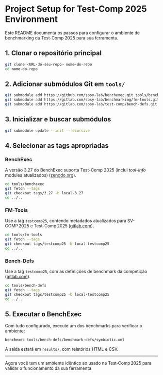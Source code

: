 # Project Setup for Test-Comp 2025 Environment

Este README documenta os passos para configurar o ambiente de benchmarking da Test-Comp 2025 para sua ferramenta.

## 1. Clonar o repositório principal

```bash
git clone <URL-do-seu-repo> nome-do-repo
cd nome-do-repo
```

## 2. Adicionar submódulos Git em `tools/`

```bash
git submodule add https://github.com/sosy-lab/benchexec.git tools/benchexec
git submodule add https://gitlab.com/sosy-lab/benchmarking/fm-tools.git tools/fm-tools
git submodule add https://gitlab.com/sosy-lab/test-comp/bench-defs.git tools/bench-defs
```

## 3. Inicializar e buscar submódulos

```bash
git submodule update --init --recursive
```

## 4. Selecionar as tags apropriadas

### BenchExec

A versão 3.27 do BenchExec suporta Test-Comp 2025 (inclui *tool-info* modules atualizados) ([zenodo.org](https://zenodo.org/records/14208652?utm_source=chatgpt.com)).

```bash
cd tools/benchexec
git fetch --tags
git checkout tags/3.27 -b local-3.27
cd ../..
```

### FM-Tools

Use a tag `testcomp25`, contendo metadados atualizados para SV-COMP 2025 e Test-Comp 2025 ([gitlab.com](https://gitlab.com/sosy-lab/benchmarking/fm-tools/-/tags)).

```bash
cd tools/fm-tools
git fetch --tags
git checkout tags/testcomp25 -b local-testcomp25
cd ../..
```

### Bench-Defs

Use a tag `testcomp25`, com as definições de benchmark da competição ([gitlab.com](https://gitlab.com/sosy-lab/test-comp/bench-defs/-/tags)).

```bash
cd tools/bench-defs
git fetch --tags
git checkout tags/testcomp25 -b local-testcomp25
cd ../..
```

## 5. Executar o BenchExec

Com tudo configurado, execute um dos benchmarks para verificar o ambiente:

```bash
benchexec tools/bench-defs/benchmark-defs/symbiotic.xml
```

A saída estará em `results/`, com relatórios HTML e CSV.

---

Agora você tem um ambiente idêntico ao usado na Test‑Comp 2025 para validar o funcionamento da sua ferramenta.

